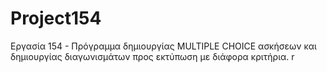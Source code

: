 # Project154
Εργασία 154 - Πρόγραμμα δημιουργίας MULTIPLE CHOICE ασκήσεων και δημιουργίας διαγωνισμάτων προς εκτύπωση με διάφορα κριτήρια.
r
